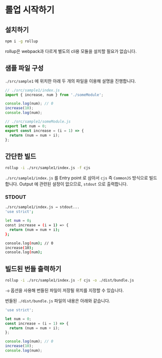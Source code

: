 # 롤업 시작하기

## 설치하기

```bash
npm i -g rollup
```

rollup은 webpack과 다르게 별도의 cli용 모듈을 설치할 필요가 없습니다.

## 샘플 파일 구성

`./src/sample1` 에 위치한 아래 두 개의 파일을 이용해 설명을 진행합니다.

```js
// ./src/sample1/index.js
import { increase, num } from './someModule';

console.log(num); // 0
increase(10);
console.log(num);
```

```js
// ./src/sample1/someModule.js
export let num = 0;
export const increase = (i = 1) => {
  return (num = num + i);
};
```

## 간단한 빌드

```bash
rollup -i ./src/sample1/index.js -f cjs
```

`./src/sample1/index.js` 를 Entry point 로 삼아서 `cjs` 즉 `CommonJS` 방식으로 빌드합니다.
Output 에 관련된 설정이 없으므로, `stdout` 으로 출력합니다.

### STDOUT

```bash
./src/sample1/index.js → stdout...
'use strict';

let num = 0;
const increase = (i = 1) => {
  return (num = num + i);
};

console.log(num); // 0
increase(10);
console.log(num);
```

## 빌드된 번들 출력하기

```bash
rollup -i ./src/sample1/index.js -f cjs -o ./dist/bundle.js
```

`-o` 옵션을 사용해 번들된 파일이 저장될 위치를 지정할 수 있습니다.

번들된 `./dist/bundle.js` 파일의 내용은 아래와 같습니다.

```js
'use strict';

let num = 0;
const increase = (i = 1) => {
  return (num = num + i);
};

console.log(num); // 0
increase(10);
console.log(num);
```
